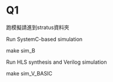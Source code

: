 # Q1
跑模擬請進到stratus資料夾

Run SystemC-based simulation  

make sim_B

Run HLS synthesis and Verilog simulation

make sim_V_BASIC
